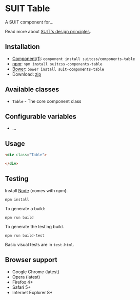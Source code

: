 # SUIT Table

<!-- [![Build Status](https://secure.travis-ci.org/suitcss/components-table.png?branch=master)](http://travis-ci.org/suitcss/components-table) -->

A SUIT component for...

Read more about [SUIT's design principles](https://github.com/suitcss/suit/).

## Installation

* [Component(1)](http://component.io/): `component install suitcss/components-table`
* [npm](https://npmjs.org/): `npm install suitcss-components-table`
* [Bower](http://bower.io/): `bower install suit-components-table`
* Download: [zip](https://github.com/suitcss/components-table/zipball/master)

## Available classes

* `Table` - The core component class

## Configurable variables

* ...

## Usage

```html
<div class="Table">

</div>
```

## Testing

Install [Node](http://nodejs.org) (comes with npm).

```
npm install
```

To generate a build:

```
npm run build
```

To generate the testing build.

```
npm run build-test
```

Basic visual tests are in `test.html`.

## Browser support

* Google Chrome (latest)
* Opera (latest)
* Firefox 4+
* Safari 5+
* Internet Explorer 8+
